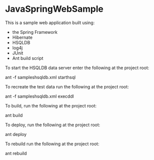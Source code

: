 JavaSpringWebSample
===================

This is a sample web application built using:

- the Spring Framework
- Hibernate
- HSQLDB
- log4j
- JUnit
- Ant build script

To start the HSQLDB data server enter the following at the project root:

ant -f sampleshsqldb.xml starthsql

To recreate the test data run the following at the project root:

ant -f sampleshsqldb.xml execddl 

To build, run the following at the project root:

ant build

To deploy, run the following at the project root:

ant deploy

To rebuild run the following at the project root:

ant rebuild
